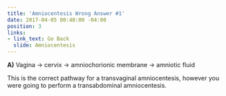 ```yaml
---
title: 'Amniocentesis Wrong Answer #1'
date: 2017-04-05 00:40:00 -04:00
position: 3
links:
- link_text: Go Back
  slide: Amniocentesis
---
```


**A)** Vagina → cervix → amniochorionic membrane → amniotic fluid

This is the correct pathway for a transvaginal amniocentesis, however you were going to perform a transabdominal amniocentesis.